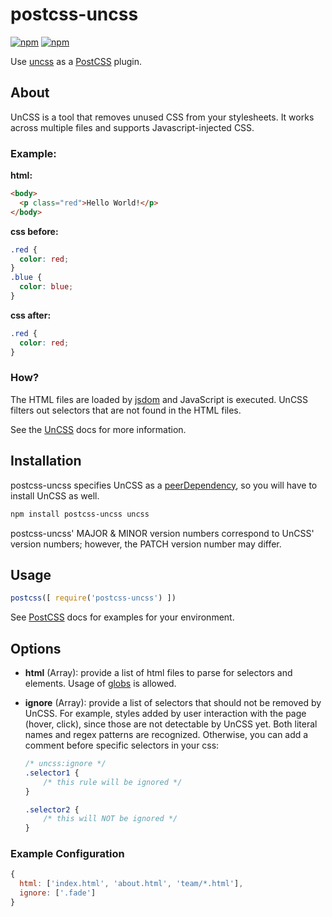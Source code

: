 # postcss-uncss
[![npm](https://img.shields.io/npm/v/postcss-uncss.svg?maxAge=2592000)](https://www.npmjs.com/package/postcss-uncss)
[![npm](https://img.shields.io/npm/l/postcss-uncss.svg?maxAge=2592000)](https://github.com/uncss/postcss-uncss/blob/master/LICENSE)

Use [uncss](https://github.com/uncss/uncss) as a [PostCSS](https://github.com/postcss/postcss) plugin.

## About

UnCSS is a tool that removes unused CSS from your stylesheets. It works across multiple files and supports Javascript-injected CSS.

### Example:

**html:**
```html
<body>
  <p class="red">Hello World!</p>
</body>
```

**css before:**
```css
.red {
  color: red;
}
.blue {
  color: blue;
}
```

**css after:**
```css
.red {
  color: red;
}
```

### How?

The HTML files are loaded by [jsdom](https://github.com/tmpvar/jsdom) and JavaScript is executed. UnCSS filters out selectors that are not found in the HTML files.

See the [UnCSS](https://github.com/uncss/uncss) docs for more information.

## Installation

postcss-uncss specifies UnCSS as a [peerDependency](https://docs.npmjs.com/files/package.json#peerdependencies), so you will have to install UnCSS as well.

```bash
npm install postcss-uncss uncss
```

postcss-uncss' MAJOR & MINOR version numbers correspond to UnCSS' version numbers; however, the PATCH version number may differ.

## Usage

```js
postcss([ require('postcss-uncss') ])
```

See [PostCSS](https://github.com/postcss/postcss) docs for examples for your environment.

## Options

- **html** (Array): provide a list of html files to parse for selectors and elements. Usage of [globs](https://github.com/isaacs/node-glob) is allowed.

- **ignore** (Array): provide a list of selectors that should not be removed by UnCSS. For example, styles added by user interaction with the page (hover, click), since those are not detectable by UnCSS yet. Both literal names and regex patterns are recognized. Otherwise, you can add a comment before specific selectors in your css:

  ```css
  /* uncss:ignore */
  .selector1 {
      /* this rule will be ignored */
  }

  .selector2 {
      /* this will NOT be ignored */
  }
  ```

### Example Configuration

```js
{
  html: ['index.html', 'about.html', 'team/*.html'],
  ignore: ['.fade']
}
```
